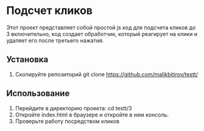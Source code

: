 # Подсчет кликов
Этот проект представляет собой простой js код для подсчета кликов до 3 включительно,
код создает обработчик, который реагирует на клики и удаляет его после третьего нажатия.

## Установка
1. Скопируйте репозиторий 
git clone https://github.com/malikbitirov/testt/

## Использование
1. Перейдите в директорию проекта: cd testt/3
2. Откройте index.html в браузере и откройте в нем консоль.
3. Проверьте работу посредством кликов


